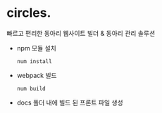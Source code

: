 # circles.
빠르고 편리한 동아리 웹사이트 빌더 & 동아리 관리 솔루션

- npm 모듈 설치
  
  ```num install```
- webpack 빌드
  
  ```num build```
- docs 폴더 내에 빌드 된 프론트 파일 생성
